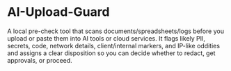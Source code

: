 # AI-Upload-Guard
A local pre-check tool that scans documents/spreadsheets/logs before you upload or paste them into AI tools or cloud services. It flags likely PII, secrets, code, network details, client/internal markers, and IP-like oddities and assigns a clear disposition so you can decide whether to redact, get approvals, or proceed.
